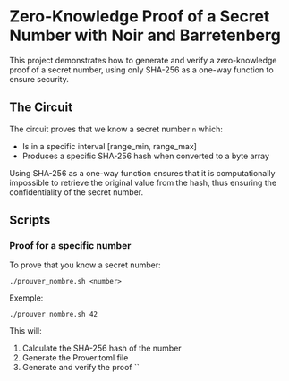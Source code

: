 # Zero-Knowledge Proof of a Secret Number with Noir and Barretenberg

This project demonstrates how to generate and verify a zero-knowledge proof of a secret number, using only SHA-256 as a one-way function to ensure security.

## The Circuit

The circuit proves that we know a secret number `n` which:
- Is in a specific interval [range_min, range_max]
- Produces a specific SHA-256 hash when converted to a byte array

Using SHA-256 as a one-way function ensures that it is computationally impossible to retrieve the original value from the hash, thus ensuring the confidentiality of the secret number.

## Scripts

### Proof for a specific number

To prove that you know a secret number:

```
./prouver_nombre.sh <number>
```

Exemple:
```
./prouver_nombre.sh 42
```

This will:
1. Calculate the SHA-256 hash of the number
2. Generate the Prover.toml file
3. Generate and verify the proof
``